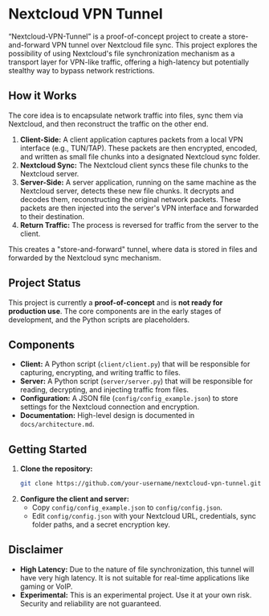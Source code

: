 # Nextcloud VPN Tunnel

“Nextcloud-VPN-Tunnel” is a proof-of-concept project to create a store-and-forward VPN tunnel over Nextcloud file sync. This project explores the possibility of using Nextcloud's file synchronization mechanism as a transport layer for VPN-like traffic, offering a high-latency but potentially stealthy way to bypass network restrictions.

## How it Works

The core idea is to encapsulate network traffic into files, sync them via Nextcloud, and then reconstruct the traffic on the other end.

1.  **Client-Side:** A client application captures packets from a local VPN interface (e.g., TUN/TAP). These packets are then encrypted, encoded, and written as small file chunks into a designated Nextcloud sync folder.
2.  **Nextcloud Sync:** The Nextcloud client syncs these file chunks to the Nextcloud server.
3.  **Server-Side:** A server application, running on the same machine as the Nextcloud server, detects these new file chunks. It decrypts and decodes them, reconstructing the original network packets. These packets are then injected into the server's VPN interface and forwarded to their destination.
4.  **Return Traffic:** The process is reversed for traffic from the server to the client.

This creates a "store-and-forward" tunnel, where data is stored in files and forwarded by the Nextcloud sync mechanism.

## Project Status

This project is currently a **proof-of-concept** and is **not ready for production use**. The core components are in the early stages of development, and the Python scripts are placeholders.

## Components

*   **Client:** A Python script (`client/client.py`) that will be responsible for capturing, encrypting, and writing traffic to files.
*   **Server:** A Python script (`server/server.py`) that will be responsible for reading, decrypting, and injecting traffic from files.
*   **Configuration:** A JSON file (`config/config_example.json`) to store settings for the Nextcloud connection and encryption.
*   **Documentation:** High-level design is documented in `docs/architecture.md`.

## Getting Started

1.  **Clone the repository:**
    ```bash
    git clone https://github.com/your-username/nextcloud-vpn-tunnel.git
    ```
2.  **Configure the client and server:**
    -   Copy `config/config_example.json` to `config/config.json`.
    -   Edit `config/config.json` with your Nextcloud URL, credentials, sync folder paths, and a secret encryption key.

## Disclaimer

*   **High Latency:** Due to the nature of file synchronization, this tunnel will have very high latency. It is not suitable for real-time applications like gaming or VoIP.
*   **Experimental:** This is an experimental project. Use it at your own risk. Security and reliability are not guaranteed.